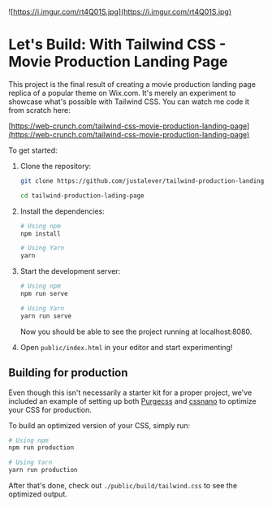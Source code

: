 ![https://i.imgur.com/rt4Q01S.jpg](https://i.imgur.com/rt4Q01S.jpg)

# Let's Build: With Tailwind CSS - Movie Production Landing Page

This project is the final result of creating a movie production landing page replica of a popular theme on Wix.com. It's merely an experiment to showcase what's possible with Tailwind CSS. You can watch me code it from scratch here:

[https://web-crunch.com/tailwind-css-movie-production-landing-page](https://web-crunch.com/tailwind-css-movie-production-landing-page)


To get started:

1. Clone the repository:

    ```bash
    git clone https://github.com/justalever/tailwind-production-landing-page

    cd tailwind-production-lading-page
    ```

2. Install the dependencies:

    ```bash
    # Using npm
    npm install

    # Using Yarn
    yarn
    ```

3. Start the development server:

    ```bash
    # Using npm
    npm run serve

    # Using Yarn
    yarn run serve
    ```

    Now you should be able to see the project running at localhost:8080.

4. Open `public/index.html` in your editor and start experimenting!

## Building for production

Even though this isn't necessarily a starter kit for a proper project, we've included an example of setting up both [Purgecss](https://www.purgecss.com/) and [cssnano](https://cssnano.co/) to optimize your CSS for production.

To build an optimized version of your CSS, simply run:

```bash
# Using npm
npm run production

# Using Yarn
yarn run production
```

After that's done, check out `./public/build/tailwind.css` to see the optimized output.
